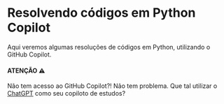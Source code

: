 # Resolvendo códigos em Python Copilot
Aqui veremos algumas resoluções de códigos em Python, utilizando o GitHub Copilot.

#### ATENÇÃO :warning:
Não tem acesso ao GitHub Copilot?! Não tem problema. Que tal utilizar o [ChatGPT](https://chatgpt.com/) como seu copiloto de estudos?
